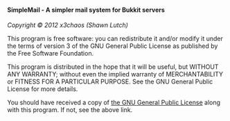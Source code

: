 #### SimpleMail - A simpler mail system for Bukkit servers  
_Copyright &copy; 2012 x3chaos (Shawn Lutch)_

This program is free software: you can redistribute it and/or modify it under the terms of version 3 of the GNU General Public License as published by the Free Software Foundation.

This program is distributed in the hope that it will be useful, but WITHOUT ANY WARRANTY; without even the implied warranty of MERCHANTABILITY or FITNESS FOR A PARTICULAR PURPOSE.  See the GNU General Public License for more details.

You should have received a copy of [the GNU General Public License][1] along with this program.  If not, see the above link.

[1]: http://www.gnu.org/licenses/